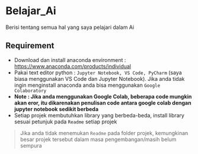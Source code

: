 # Belajar_Ai
Berisi tentang semua hal yang saya pelajari dalam Ai

## Requirement
- Download dan install anaconda environment : https://www.anaconda.com/products/individual
- Pakai text editor python : `Jupyter Notebook, VS Code, PyCharm` (saya biasa menggunakan VS Code dan Jupyter Notebook). Jika anda tidak ingin menginstall anaconda anda bisa menggunakan `Google Colaboratory`
- **Note : Jika anda menggunakan Google Colab, beberapa code mungkin akan eror, itu dikarenakan penulisan code antara google colab dengan jupyter notebook sedikit berbeda**
- Setiap projek membutuhkan library yang berbeda-beda, install library sesuai petunjuk pada `Readme` setiap projek
> Jika anda tidak menemukan `Readme` pada folder projek, kemungkinan besar projek tersebut dalam masa pengembangan/masih belum sempura
